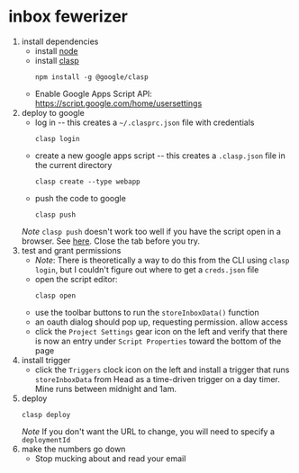 # inbox fewerizer

1. install dependencies
    * install [node](https://nodejs.org/en/download/)
    * install [clasp](https://github.com/google/clasp)
        ```
        npm install -g @google/clasp
        ```
    * Enable Google Apps Script API: https://script.google.com/home/usersettings
2. deploy to google
    *  log in -- this creates a `~/.clasprc.json` file with credentials
        ```
        clasp login
        ```
    *  create a new google apps script -- this creates a `.clasp.json` file in the current directory
        ```
        clasp create --type webapp
        ```
    * push the code to google
        ```
        clasp push
        ```
    *Note* `clasp push` doesn't work too well if you have the script open in a browser. See [here](https://issuetracker.google.com/issues/123311608). Close the tab before you try.
3. test and grant permissions
    * *Note*: There is theoretically a way to do this from the CLI using `clasp login`, but I couldn't figure out where to get a `creds.json` file
    * open the script editor:
        ```
        clasp open
        ```
    * use the toolbar buttons to run the `storeInboxData()` function
    * an oauth dialog should pop up, requesting permission. allow access
    * click the `Project Settings` gear icon on the left and verify that there is now an entry under `Script Properties` toward the bottom of the page
5. install trigger
    * click the `Triggers` clock icon on the left and install a trigger that runs `storeInboxData` from Head as a time-driven trigger on a day timer. Mine runs between midnight and 1am.
6. deploy
    ```
    clasp deploy
    ```
    *Note* If you don't want the URL to change, you will need to specify a `deploymentId`
7. make the numbers go down
    * Stop mucking about and read your email
